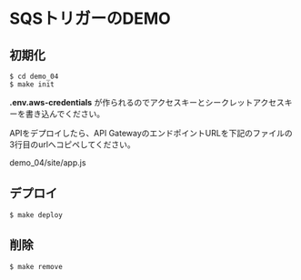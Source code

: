 # SQSトリガーのDEMO

## 初期化

```
$ cd demo_04
$ make init 
```
**.env.aws-credentials** が作られるのでアクセスキーとシークレットアクセスキーを書き込んでください。

APIをデプロイしたら、API GatewayのエンドポイントURLを下記のファイルの3行目のurlへコピペしてください。

demo_04/site/app.js


## デプロイ

```
$ make deploy
```

## 削除

```
$ make remove
```
